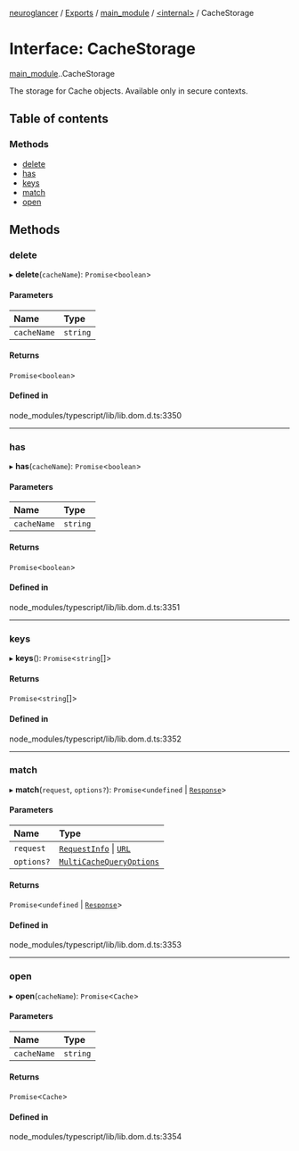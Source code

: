 [neuroglancer](../README.md) / [Exports](../modules.md) / [main\_module](../modules/main_module.md) / [<internal\>](../modules/main_module._internal_.md) / CacheStorage

# Interface: CacheStorage

[main_module](../modules/main_module.md).[<internal>](../modules/main_module._internal_.md).CacheStorage

The storage for Cache objects.
Available only in secure contexts.

## Table of contents

### Methods

- [delete](main_module._internal_.CacheStorage.md#delete)
- [has](main_module._internal_.CacheStorage.md#has)
- [keys](main_module._internal_.CacheStorage.md#keys)
- [match](main_module._internal_.CacheStorage.md#match)
- [open](main_module._internal_.CacheStorage.md#open)

## Methods

### delete

▸ **delete**(`cacheName`): `Promise`<`boolean`\>

#### Parameters

| Name | Type |
| :------ | :------ |
| `cacheName` | `string` |

#### Returns

`Promise`<`boolean`\>

#### Defined in

node_modules/typescript/lib/lib.dom.d.ts:3350

___

### has

▸ **has**(`cacheName`): `Promise`<`boolean`\>

#### Parameters

| Name | Type |
| :------ | :------ |
| `cacheName` | `string` |

#### Returns

`Promise`<`boolean`\>

#### Defined in

node_modules/typescript/lib/lib.dom.d.ts:3351

___

### keys

▸ **keys**(): `Promise`<`string`[]\>

#### Returns

`Promise`<`string`[]\>

#### Defined in

node_modules/typescript/lib/lib.dom.d.ts:3352

___

### match

▸ **match**(`request`, `options?`): `Promise`<`undefined` \| [`Response`](../modules/main_module._internal_.md#response)\>

#### Parameters

| Name | Type |
| :------ | :------ |
| `request` | [`RequestInfo`](../modules/main_module._internal_.md#requestinfo) \| [`URL`](../modules/main_module._internal_.md#url) |
| `options?` | [`MultiCacheQueryOptions`](main_module._internal_.MultiCacheQueryOptions.md) |

#### Returns

`Promise`<`undefined` \| [`Response`](../modules/main_module._internal_.md#response)\>

#### Defined in

node_modules/typescript/lib/lib.dom.d.ts:3353

___

### open

▸ **open**(`cacheName`): `Promise`<`Cache`\>

#### Parameters

| Name | Type |
| :------ | :------ |
| `cacheName` | `string` |

#### Returns

`Promise`<`Cache`\>

#### Defined in

node_modules/typescript/lib/lib.dom.d.ts:3354

